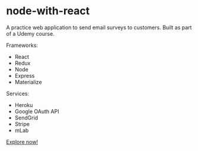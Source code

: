 # node-with-react

A practice web application to send email surveys to customers. Built as part of a Udemy course.

Frameworks:
* React
* Redux
* Node
* Express
* Materialize

Services:
* Heroku
* Google OAuth API
* SendGrid
* Stripe
* mLab

[Explore now!](https://limitless-mountain-78334.herokuapp.com/)
